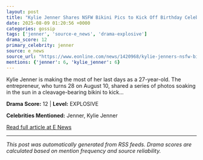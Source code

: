 ```yaml
---
layout: post
title: "Kylie Jenner Shares NSFW Bikini Pics to Kick Off Birthday Celebrations"
date: 2025-08-09 01:20:56 +0000
categories: gossip
tags: ['jenner', 'source-e_news', 'drama-explosive']
drama_score: 12
primary_celebrity: jenner
source: e_news
source_url: "https://www.eonline.com/news/1420968/kylie-jenners-nsfw-bikini-photos-for-birthday?cmpid=rss-syndicate-genericrss-us-top_stories"
mentions: {'jenner': 6, 'kylie_jenner': 6}
---
```


Kylie Jenner is making the most of her last days as a 27-year-old. The entrepreneur, who turns 28 on August 10, shared a series of photos soaking in the sun in a cleavage-bearing bikini to kick...

**Drama Score:** 12 | **Level:** EXPLOSIVE

**Celebrities Mentioned:** Jenner, Kylie Jenner

[Read full article at E News](https://www.eonline.com/news/1420968/kylie-jenners-nsfw-bikini-photos-for-birthday?cmpid=rss-syndicate-genericrss-us-top_stories)

---
*This post was automatically generated from RSS feeds. Drama scores are calculated based on mention frequency and source reliability.*
